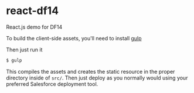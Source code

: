 react-df14
==========

React.js demo for DF14

To build the client-side assets, you'll need to install [gulp](http://gulpjs.com/)

Then just run it

```bash
$ gulp
```

This compiles the assets and creates the static resource in the proper directory inside of `src/`. Then just deploy as you normally would using your preferred Salesforce deployment tool.
